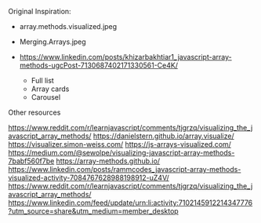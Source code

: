 Original Inspiration:

- array.methods.visualized.jpeg
- Merging.Arrays.jpeg

- https://www.linkedin.com/posts/khizarbakhtiar1_javascript-array-methods-ugcPost-7130687402171330561-Ce4K/
  - Full list
  - Array cards
  - Carousel

Other resources

https://www.reddit.com/r/learnjavascript/comments/tjgrzq/visualizing_the_javascript_array_methods/
https://danielstern.github.io/array.visualize/
https://visualizer.simon-weiss.com/
https://js-arrays-visualized.com/
https://medium.com/@sewolpe/visualizing-javascript-array-methods-7babf560f7be
https://array-methods.github.io/
https://www.linkedin.com/posts/rammcodes_javascript-array-methods-visualized-activity-7084767628988198912-uZ4V/
https://www.reddit.com/r/learnjavascript/comments/tjgrzq/visualizing_the_javascript_array_methods/
https://www.linkedin.com/feed/update/urn:li:activity:7102145912214347776?utm_source=share&utm_medium=member_desktop
